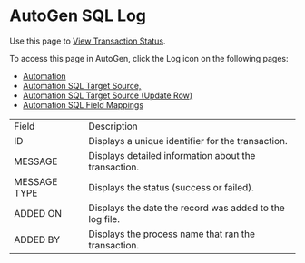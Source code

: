 # AutoGen SQL Log

<div class="use">

Use this page to [View Transaction
Status](../Use_Cases/View_Transaction_Status.htm).

</div>

To access this page in AutoGen, click the Log icon on the following
pages:

  - [Automation](Automation_page.htm)
  - [Automation SQL Target Source,](Automation_SQL_Target_Source.htm)
  - [Automation SQL Target Source (Update
    Row)](Automation_SQL_Target_Source_Update_Row.htm)
  - [Automation SQL Field
Mappings](Automation_SQL_Field_Mappings_H.htm)

|              |                                                         |
| ------------ | ------------------------------------------------------- |
| Field        | Description                                             |
| ID           | Displays a unique identifier for the transaction.       |
| MESSAGE      | Displays detailed information about the transaction.    |
| MESSAGE TYPE | Displays the status (success or failed).                |
| ADDED ON     | Displays the date the record was added to the log file. |
| ADDED BY     | Displays the process name that ran the transaction.     |

